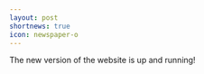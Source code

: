 ```yaml
---
layout: post
shortnews: true
icon: newspaper-o
---
```


The new version of the website is up and running!
